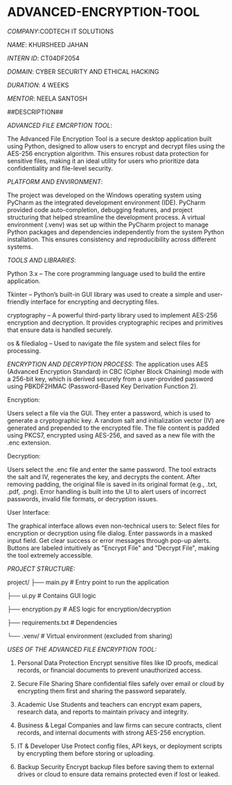# ADVANCED-ENCRYPTION-TOOL

*COMPANY*:CODTECH IT SOLUTIONS

*NAME*: KHURSHEED JAHAN

*INTERN ID*: CT04DF2054

*DOMAIN*: CYBER SECURITY AND ETHICAL HACKING

*DURATION*: 4 WEEKS

*MENTOR*: NEELA SANTOSH


##DESCRIPTION##


*ADVANCED FILE EMCRPTION TOOL*:

The Advanced File Encryption Tool is a secure desktop application built using Python, designed to allow users to encrypt and decrypt files using the AES-256 encryption algorithm. This ensures robust data protection for sensitive files, making it an ideal utility for users who prioritize data confidentiality and file-level security.


*PLATFORM AND ENVIRONMENT*:

The project was developed on the Windows operating system using PyCharm as the integrated development environment (IDE). PyCharm provided code auto-completion, debugging features, and project structuring that helped streamline the development process.
A virtual environment (.venv) was set up within the PyCharm project to manage Python packages and dependencies independently from the system Python installation. This ensures consistency and reproducibility across different systems.


*TOOLS AND LIBRARIES*:

Python 3.x – The core programming language used to build the entire application.

Tkinter – Python’s built-in GUI library was used to create a simple and user-friendly interface for encrypting and decrypting files.

cryptography – A powerful third-party library used to implement AES-256 encryption and decryption. It provides cryptographic recipes and primitives that ensure data is handled securely.

os & filedialog – Used to navigate the file system and select files for processing.


*ENCRYPTION AND DECRYPTION PROCESS*:
The application uses AES (Advanced Encryption Standard) in CBC (Cipher Block Chaining) mode with a 256-bit key, which is derived securely from a user-provided password using PBKDF2HMAC (Password-Based Key Derivation Function 2).

Encryption:

Users select a file via the GUI.
They enter a password, which is used to generate a cryptographic key.
A random salt and initialization vector (IV) are generated and prepended to the encrypted file.
The file content is padded using PKCS7, encrypted using AES-256, and saved as a new file with the .enc extension.


Decryption:

Users select the .enc file and enter the same password.
The tool extracts the salt and IV, regenerates the key, and decrypts the content.
After removing padding, the original file is saved in its original format (e.g., .txt, .pdf, .png).
Error handling is built into the UI to alert users of incorrect passwords, invalid file formats, or decryption issues.


User Interface:

The graphical interface allows even non-technical users to:
Select files for encryption or decryption using file dialog.
Enter passwords in a masked input field.
Get clear success or error messages through pop-up alerts.
Buttons are labeled intuitively as "Encrypt File" and "Decrypt File", making the tool extremely accessible.


*PROJECT STRUCTURE:*

project/
├── main.py            # Entry point to run the application

├── ui.py              # Contains GUI logic

├── encryption.py      # AES logic for encryption/decryption

├── requirements.txt   # Dependencies

└── .venv/             # Virtual environment (excluded from sharing)


*USES OF THE ADVANCED FILE ENCRYPTION TOOL:*
1. Personal Data Protection
Encrypt sensitive files like ID proofs, medical records, or financial documents to prevent unauthorized access.

2. Secure File Sharing
Share confidential files safely over email or cloud by encrypting them first and sharing the password separately.

3. Academic Use
Students and teachers can encrypt exam papers, research data, and reports to maintain privacy and integrity.

4. Business & Legal
Companies and law firms can secure contracts, client records, and internal documents with strong AES-256 encryption.

5. IT & Developer Use
Protect config files, API keys, or deployment scripts by encrypting them before storing or uploading.

6. Backup Security
Encrypt backup files before saving them to external drives or cloud to ensure data remains protected even if lost or leaked.



